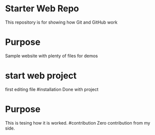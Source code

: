# Starter Web Repo

This repository is for showing how Git and GitHub work

# Purpose


Sample website with plenty of files for demos

# start web project
first editing file
#installation
Done with project
# Purpose
This is tesing how it is worked.
#contribution
Zero contribution from my side.
